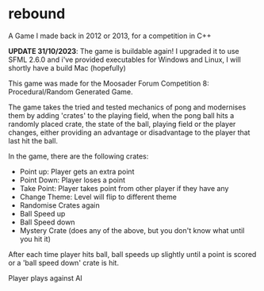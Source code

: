 # rebound
A Game I made back in 2012 or 2013, for a competition in C++

**UPDATE 31/10/2023**: The game is buildable again! I upgraded it to use SFML 2.6.0 and i've provided executables for Windows and Linux,  I will shortly have a build Mac (hopefully)

This game was made for the Moosader Forum Competition 8: Procedural/Random Generated Game. 

The game takes the tried and tested mechanics of pong and modernises them by adding 'crates' to the playing field, 
when the pong ball hits a randomly placed crate, the state of the ball, playing field or the player changes, either 
providing an advantage or disadvantage to the player that last hit the ball. 

In the game, there are the following crates: 

- Point up: Player gets an extra point 
- Point Down: Player loses a point 
- Take Point: Player takes point from other player if they have any 
- Change Theme: Level will flip to different theme 
- Randomise Crates again 
- Ball Speed up 
- Ball Speed down
- Mystery Crate (does any of the above, but you don't know what until you hit it)

After each time player hits ball, ball speeds up slightly until a point is scored or a 'ball speed down' crate is hit. 

Player plays against AI 
